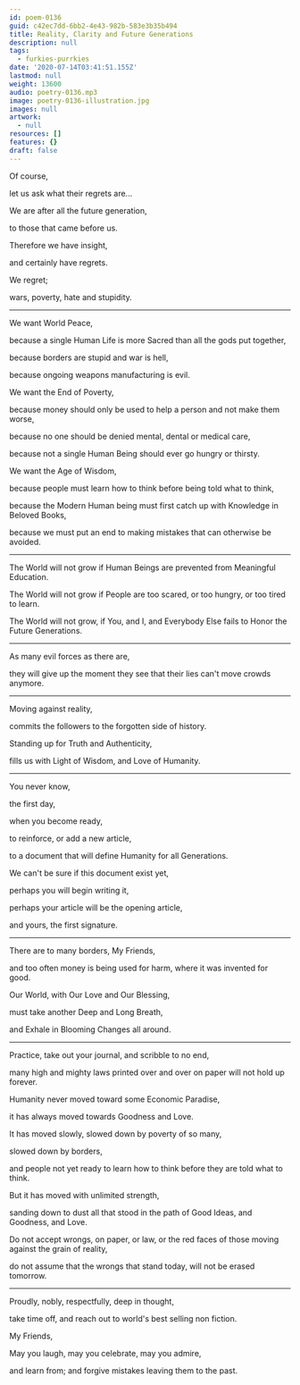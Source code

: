 ```yaml
---
id: poem-0136
guid: c42ec7dd-6bb2-4e43-982b-583e3b35b494
title: Reality, Clarity and Future Generations
description: null
tags:
  - furkies-purrkies
date: '2020-07-14T03:41:51.155Z'
lastmod: null
weight: 13600
audio: poetry-0136.mp3
image: poetry-0136-illustration.jpg
images: null
artwork:
  - null
resources: []
features: {}
draft: false
---
```


Of course,

let us ask what their regrets are...

We are after all the future generation,

to those that came before us.

Therefore we have insight,

and certainly have regrets.

We regret;

wars, poverty, hate and stupidity.

---

We want World Peace,

because a single Human Life is more Sacred than all the gods put together,

because borders are stupid and war is hell,

because ongoing weapons manufacturing is evil.

We want the End of Poverty,

because money should only be used to help a person and not make them worse,

because no one should be denied mental, dental or medical care,

because not a single Human Being should ever go hungry or thirsty.

We want the Age of Wisdom,

because people must learn how to think before being told what to think,

because the Modern Human being must first catch up with Knowledge in Beloved Books,

because we must put an end to making mistakes that can otherwise be avoided.

---

The World will not grow if Human Beings are prevented from Meaningful Education.

The World will not grow if People are too scared, or too hungry, or too tired to learn.

The World will not grow, if You, and I, and Everybody Else fails to Honor the Future Generations.

---

As many evil forces as there are,

they will give up the moment they see that their lies can't move crowds anymore.

---

Moving against reality,

commits the followers to the forgotten side of history.

Standing up for Truth and Authenticity,

fills us with Light of Wisdom, and Love of Humanity.

---

You never know,

the first day,

when you become ready,

to reinforce, or add a new article,

to a document that will define Humanity for all Generations.

We can't be sure if this document exist yet,

perhaps you will begin writing it,

perhaps your article will be the opening article,

and yours, the first signature.

---

There are to many borders, My Friends,

and too often money is being used for harm, where it was invented for good.

Our World, with Our Love and Our Blessing,

must take another Deep and Long Breath,

and Exhale in Blooming Changes all around.

---

Practice, take out your journal, and scribble to no end,

many high and mighty laws printed over and over on paper will not hold up forever.

Humanity never moved toward some Economic Paradise,

it has always moved towards Goodness and Love.

It has moved slowly, slowed down by poverty of so many,

slowed down by borders,

and people not yet ready to learn how to think before they are told what to think.

But it has moved with unlimited strength,

sanding down to dust all that stood in the path of Good Ideas, and Goodness, and Love.

Do not accept wrongs, on paper, or law, or the red faces of those moving against the grain of reality,

do not assume that the wrongs that stand today, will not be erased tomorrow.

---

Proudly, nobly, respectfully, deep in thought,

take time off, and reach out to world's best selling non fiction.

My Friends,

May you laugh, may you celebrate, may you admire,

and learn from; and forgive mistakes leaving them to the past.
